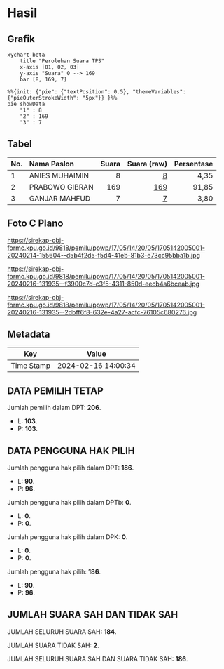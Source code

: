 # Hasil

## Grafik

```mermaid
xychart-beta
    title "Perolehan Suara TPS"
    x-axis [01, 02, 03]
    y-axis "Suara" 0 --> 169
    bar [8, 169, 7]
```

```mermaid
%%{init: {"pie": {"textPosition": 0.5}, "themeVariables": {"pieOuterStrokeWidth": "5px"}} }%%
pie showData
    "1" : 8
    "2" : 169
    "3" : 7
```

## Tabel

| No. | Nama Paslon    | Suara | Suara (raw) | Persentase |
|:--- |:-------------- | -----:| -----------:| ----------:|
| 1   | ANIES MUHAIMIN | 8     | [8][p-1]    | 4,35       |
| 2   | PRABOWO GIBRAN | 169   | [169][p-2]  | 91,85      |
| 3   | GANJAR MAHFUD  | 7     | [7][p-3]    | 3,80       |


[p-1]: https://github.com/gigit-pemilu/pemilu-2024-17-bengkulu/blob/main/pilpres/hitung-suara/sub/17-bengkulu/sub/05-seluma/sub/14-ilir-talo/sub/2005-penago-baru/sub/001-tps/sub/paslon-1.txt
[p-2]: https://github.com/gigit-pemilu/pemilu-2024-17-bengkulu/blob/main/pilpres/hitung-suara/sub/17-bengkulu/sub/05-seluma/sub/14-ilir-talo/sub/2005-penago-baru/sub/001-tps/sub/paslon-2.txt
[p-3]: https://github.com/gigit-pemilu/pemilu-2024-17-bengkulu/blob/main/pilpres/hitung-suara/sub/17-bengkulu/sub/05-seluma/sub/14-ilir-talo/sub/2005-penago-baru/sub/001-tps/sub/paslon-3.txt

## Foto C Plano

https://sirekap-obj-formc.kpu.go.id/9818/pemilu/ppwp/17/05/14/20/05/1705142005001-20240214-155604--d5b4f2d5-f5d4-41eb-81b3-e73cc95bba1b.jpg

https://sirekap-obj-formc.kpu.go.id/9818/pemilu/ppwp/17/05/14/20/05/1705142005001-20240216-131935--f3900c7d-c3f5-4311-850d-eecb4a6bceab.jpg

https://sirekap-obj-formc.kpu.go.id/9818/pemilu/ppwp/17/05/14/20/05/1705142005001-20240216-131935--2dbff6f8-632e-4a27-acfc-76105c680276.jpg


## Metadata

| Key        | Value               |
| ---------- | ------------------- |
| Time Stamp | 2024-02-16 14:00:34 |


## DATA PEMILIH TETAP

Jumlah pemilih dalam DPT: **206**.
 * L: **103**.
 * P: **103**.

## DATA PENGGUNA HAK PILIH

Jumlah pengguna hak pilih dalam DPT: **186**.
 * L: **90**.
 * P: **96**.

Jumlah pengguna hak pilih dalam DPTb: **0**.
 * L: **0**.
 * P: **0**.

Jumlah pengguna hak pilih dalam DPK: **0**.
 * L: **0**.
 * P: **0**.

Jumlah pengguna hak pilih: **186**.
 * L: **90**.
 * P: **96**.

## JUMLAH SUARA SAH DAN TIDAK SAH

JUMLAH SELURUH SUARA SAH: **184**.

JUMLAH SUARA TIDAK SAH: **2**.

JUMLAH SELURUH SUARA SAH DAN SUARA TIDAK SAH: **186**.



